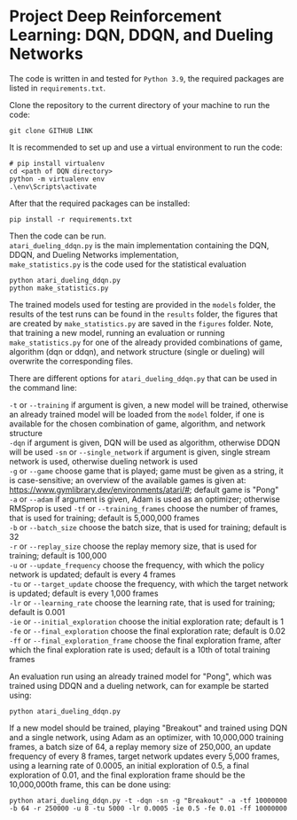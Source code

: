 # Project Deep Reinforcement Learning: DQN, DDQN, and Dueling Networks

The code is written in and tested for `Python 3.9`, the required packages are listed in `requirements.txt`.

Clone the repository to the current directory of your machine to run the code:
```
git clone GITHUB LINK
```

It is recommended to set up and use a virtual environment to run the code: 
```
# pip install virtualenv
cd <path of DQN directory>
python -m virtualenv env
.\env\Scripts\activate
```

After that the required packages can be installed:
```
pip install -r requirements.txt
```

Then the code can be run.  
`atari_dueling_ddqn.py` is the main implementation containing the DQN, DDQN, and Dueling Networks implementation,  
`make_statistics.py` is the code used for the statistical evaluation  
```
python atari_dueling_ddqn.py
python make_statistics.py
```
  
The trained models used for testing are provided in the `models` folder, the results of the test runs can be found in the `results` folder, the figures that are created by `make_statistics.py` are saved in the `figures` folder.
Note, that training a new model, running an evaluation or running `make_statistics.py` for one of the already provided combinations of game, algorithm (dqn or ddqn), and network structure (single or dueling) will overwrite the corresponding files.
  
There are different options for `atari_dueling_ddqn.py` that can be used in the command line:  

`-t` or `--training` if argument is given, a new model will be trained, otherwise an already trained model will be loaded from the `model` folder, if one is available for the chosen combination of game, algorithm, and network structure  
`-dqn`    if argument is given, DQN will be used as algorithm, otherwise DDQN will be used
`-sn` or `--single_network`                   if argument is given, single stream network is used, otherwise dueling network is used  
`-g` or `--game` choose game that is played; game must be given as a string, it is case-sensitive; an overview of the available games is given at: https://www.gymlibrary.dev/environments/atari/#; default game is "Pong"  
`-a` or `--adam` if argument is given, Adam is used as an optimizer; otherwise RMSprop is used
`-tf` or `--training_frames` choose the number of frames, that is used for training; default is 5,000,000 frames  
`-b` or `--batch_size` choose the batch size, that is used for training; default is 32  
`-r` or `--replay_size` choose the replay memory size, that is used for training; default is 100,000  
`-u` or `--update_frequency` choose the frequency, with which the policy network is updated; default is every 4 frames  
`-tu` or `--target_update` choose the frequency, with which the target network is updated; default is every 1,000 frames  
`-lr` or `--learning_rate`  choose the learning rate, that is used for training; default is 0.001  
`-ie` or `--initial_exploration` choose the initial exploration rate; default is 1  
`-fe` or `--final_exploration` choose the final exploration rate; default is 0.02  
`-ff` or `--final_exploration_frame` choose the final exploration frame, after which the final exploration rate is used; default is a 10th of total training frames  

An evaluation run using an already trained model for "Pong", which was trained using DDQN and a dueling network, can for example be started using:
```
python atari_dueling_ddqn.py
```
If a new model should be trained, playing "Breakout" and trained using DQN and a single network, using Adam as an optimizer, with 10,000,000 training frames, a batch size of 64, a replay memory size of 250,000, an update frequency of every 8 frames, target network updates every 5,000 frames, using a learning rate of 0.0005, an initial exploration of 0.5, a final exploration of 0.01, and the final exploration frame should be the 10,000,000th frame, this can be done using:
```
python atari_dueling_ddqn.py -t -dqn -sn -g "Breakout" -a -tf 10000000 -b 64 -r 250000 -u 8 -tu 5000 -lr 0.0005 -ie 0.5 -fe 0.01 -ff 10000000
```

